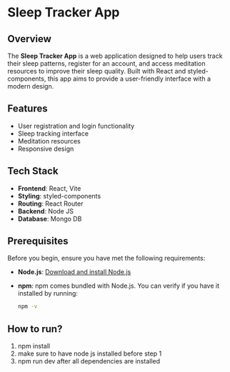 # Sleep Tracker App

## Overview

The **Sleep Tracker App** is a web application designed to help users track their sleep patterns, register for an account, and access meditation resources to improve their sleep quality. Built with React and styled-components, this app aims to provide a user-friendly interface with a modern design.

## Features

- User registration and login functionality
- Sleep tracking interface
- Meditation resources
- Responsive design

## Tech Stack

- **Frontend**: React, Vite
- **Styling**: styled-components
- **Routing**: React Router
- **Backend**: Node JS
- **Database**: Mongo DB

## Prerequisites

Before you begin, ensure you have met the following requirements:

- **Node.js**: [Download and install Node.js](https://nodejs.org/)
- **npm**: npm comes bundled with Node.js. You can verify if you have it installed by running:

  ```bash
  npm -v


## How to run?
1. npm install
2. make sure to have node js installed before step 1
3. npm run dev after all dependencies are installed
